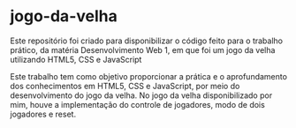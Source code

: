 # jogo-da-velha
Este repositório foi criado para disponibilizar o código feito para o trabalho prático, da matéria Desenvolvimento Web 1, em que foi um jogo da velha utilizando HTML5, CSS e JavaScript


Este trabalho tem como objetivo proporcionar a prática e o aprofundamento dos conhecimentos em HTML5, CSS e JavaScript, por meio do desenvolvimento do jogo da velha. No jogo da velha disponibilizado por mim, houve a implementação do controle de jogadores, modo de dois jogadores e reset.

